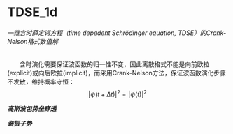 # TDSE_1d
###### 一维含时薛定谔方程（time depedent Schrödinger equation, TDSE）的Crank-Nelson格式数值解  

&emsp;&emsp;含时演化需要保证波函数的归一性不变，因此离散格式不能是向前欧拉(explicit)或向后欧拉(implicit)，而采用Crank-Nelson方法，保证波函数演化步骤不发散，维持概率守恒：    
$$
|\psi(t+\Delta t)|^2=|\psi(t)|^2
$$  

***高斯波包势垒穿透***  

***谐振子势***